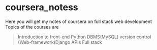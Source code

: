 # coursera_notess
Here you will get my notes of coursera on full stack web development
Topics of the courses are
  >Introduction to front-end
  >Python
  >DBMS(MySQL)
  >version control
  >(Web-framework)Django 
  >APIs
  >Full stack
